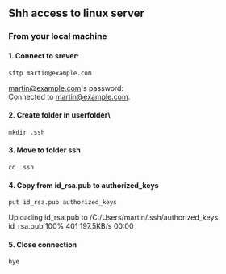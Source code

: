 ## Shh access to linux server
### From your local machine
#### 1. Connect to srever:
```
sftp martin@example.com
```
martin@example.com's password:\
Connected to martin@example.com.
#### 2. Create folder in userfolder\
```
mkdir .ssh
```
#### 3. Move to folder ssh
```
cd .ssh
```
#### 4. Copy from id_rsa.pub to authorized_keys
```
put id_rsa.pub authorized_keys
```
Uploading id_rsa.pub to /C:/Users/martin/.ssh/authorized_keys\
id_rsa.pub                                   100%  401   197.5KB/s   00:00
#### 5. Close connection
```
bye 
```